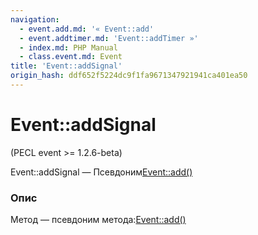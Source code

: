 ```yaml
---
navigation:
  - event.add.md: '« Event::add'
  - event.addtimer.md: 'Event::addTimer »'
  - index.md: PHP Manual
  - class.event.md: Event
title: 'Event::addSignal'
origin_hash: ddf652f5224dc9f1fa9671347921941ca401ea50
---
```

# Event::addSignal

(PECL event >= 1.2.6-beta)

Event::addSignal — Псевдоним[Event::add()](event.add.md)

### Опис

Метод — псевдоним метода:[Event::add()](event.add.md)
